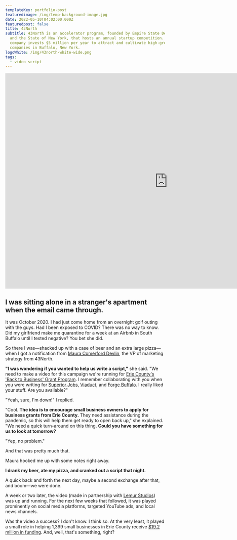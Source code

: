```yaml
---
templateKey: portfolio-post
featuredimage: /img/temp-background-image.jpg
date: 2022-05-10T04:02:00.000Z
featuredpost: false
title: 43North
subtitle: 43North is an accelerator program, founded by Empire State Development
  and the State of New York, that hosts an annual startup competition. The
  company invests $5 million per year to attract and cultivate high-growth
  companies in Buffalo, New York.
logoWhite: /img/43north-white-wide.png
tags:
  - video script
---
```

<iframe width="1024" height="681" src="https://www.youtube.com/embed/VeASx6hNwzg" title="YouTube video player" frameborder="0" allow="accelerometer; autoplay; clipboard-write; encrypted-media; gyroscope; picture-in-picture" allowfullscreen></iframe>

## I was sitting alone in a stranger's apartment when the email came through.

It was October 2020. I had just come home from an overnight golf outing with the guys. Had I been exposed to COVID? There was no way to know. Did my girlfriend make me quarantine for a week at an Airbnb in South Buffalo until I tested negative? You bet she did.

So there I was—shacked up with a case of beer and an extra large pizza—when I got a notification from [Maura Comerford Devlin](https://www.linkedin.com/in/maura-comerford-devlin-0308598/), the VP of marketing strategy from 43North.

**"I was wondering if you wanted to help us write a script,"** she said. "We need to make a video for this campaign we're running for [Erie County's 'Back to Business' Grant Program](https://www2.erie.gov/exec/index.php?q=press/erie-county-back-business-grant-program-delivers-millions-dollars-aid-local-small-businesses). I remember collaborating with you when you were writing for [Superior Jobs](https://www.superiorjobs.com/), [Viaduct](https://viaduct.com/), and [Forge Buffalo](https://forgebuffalo.com/). I really liked your stuff. Are you available?"

"Yeah, sure, I'm down!" I replied.

"Cool. **The idea is to encourage small business owners to apply for business grants from Erie County.** They need assistance during the pandemic, so this will help them get ready to open back up," she explained. "We need a quick turn-around on this thing. **Could you have something for us to look at tomorrow?** 

"Yep, no problem."

And that was pretty much that. 

Maura hooked me up with some notes right away.

**I drank my beer, ate my pizza, and cranked out a script that night.** 

A quick back and forth the next day, maybe a second exchange after that, and boom—we were done. 

A week or two later, the video (made in partnership with [Lemur Studios](https://www.lemurstudios.com/)) was up and running. For the next few weeks that followed, it was played prominently on social media platforms, targeted YouTube ads, and local news channels. 

Was the video a success? I don't know. I think so. At the very least, it played a small role in helping 1,399 small businesses in Erie County receive [$19.2 million in funding](https://www2.erie.gov/environment/sites/www2.erie.gov.environment/files/uploads/Back_to_Business_Report-Final.pdf). And, well, that's something, right?